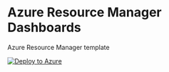 # Azure Resource Manager Dashboards
Azure Resource Manager template


[![Deploy to Azure](https://azuredeploy.net/deploybutton.svg)](https://azuredeploy.net/)



